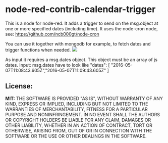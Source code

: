 # node-red-contrib-calendar-trigger

This is a node for node-red. It adds a trigger to send on the msg.object at one or more specified dates (including time).
It uses the node-cron node, see: https://github.com/ncb000gt/node-cron

You can use it together with mongodb for example, to fetch dates and trigger functions when needed.
<img src="https://github.com/Chris1234567899/node-red-contrib-calendar-trigger/blob/master/screenshots/screenshot1.PNG" />


As input it requires a msg.dates object. This object must be an array of js dates. 
Input: msg.dates have to look like "dates": [ "2016-05-07T11:08:43.605Z","2016-05-07T11:09:43.605Z" ]

<h2>License: </h2>
<b>MIT:</b>
THE SOFTWARE IS PROVIDED "AS IS", WITHOUT WARRANTY OF ANY KIND, EXPRESS OR IMPLIED, INCLUDING BUT NOT LIMITED TO THE WARRANTIES OF MERCHANTABILITY, FITNESS FOR A PARTICULAR PURPOSE AND NONINFRINGEMENT. IN NO EVENT SHALL THE AUTHORS OR COPYRIGHT HOLDERS BE LIABLE FOR ANY CLAIM, DAMAGES OR OTHER LIABILITY, WHETHER IN AN ACTION OF CONTRACT, TORT OR OTHERWISE, ARISING FROM, OUT OF OR IN CONNECTION WITH THE SOFTWARE OR THE USE OR OTHER DEALINGS IN THE SOFTWARE.
